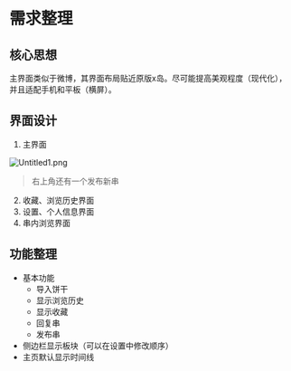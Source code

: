 # 需求整理

## 核心思想

主界面类似于微博，其界面布局贴近原版x岛。尽可能提高美观程度（现代化），并且适配手机和平板（横屏）。

## 界面设计

1. 主界面

![Untitled1.png](https://s2.loli.net/2023/06/29/aydilJVBEGZR2xL.png)
>右上角还有一个发布新串

2. 收藏、浏览历史界面
3. 设置、个人信息界面
4. 串内浏览界面

## 功能整理

* 基本功能
  * 导入饼干
  * 显示浏览历史
  * 显示收藏
  * 回复串
  * 发布串
* 侧边栏显示板块（可以在设置中修改顺序）
* 主页默认显示时间线

